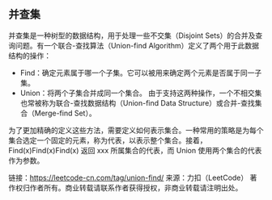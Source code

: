 ## 并查集

并查集是一种树型的数据结构，用于处理一些不交集（Disjoint Sets）的合并及查询问题。有一个联合-查找算法（Union-find Algorithm）定义了两个用于此数据结构的操作：

* Find：确定元素属于哪一个子集。它可以被用来确定两个元素是否属于同一子集。
* Union：将两个子集合并成同一个集合。
    由于支持这两种操作，一个不相交集也常被称为联合-查找数据结构（Union-find Data Structure）或合并-查找集合（Merge-find Set）。

为了更加精确的定义这些方法，需要定义如何表示集合。一种常用的策略是为每个集合选定一个固定的元素，称为代表，以表示整个集合。接着，Find(x)Find(x)Find(x) 返回 xxx 所属集合的代表，而 Union 使用两个集合的代表作为参数。

链接：https://leetcode-cn.com/tag/union-find/
来源：力扣（LeetCode）
著作权归作者所有。商业转载请联系作者获得授权，非商业转载请注明出处。
